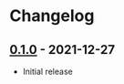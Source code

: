 # Changelog

## [0.1.0] - 2021-12-27

- Initial release

<!-- http://keepachangelog.com/ -->

<!-- [0.1.1]: https://github.com/srs/srs-pages/compare/v0.1.0...v0.1.1 -->
[0.1.0]: https://github.com/srs/srs-pages/releases/tag/v0.1.0
